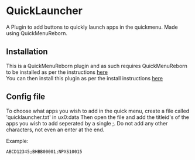 # QuickLauncher

A Plugin to add buttons to quickly launch apps in the quickmenu. Made using QuickMenuReborn.

## Installation
This is a QuickMenuReborn plugin and as such requires QuickMenuReborn to be installed as per the instructions [here](https://github.com/Ibrahim778/QuickMenuReborn#plugin)  
You can then install this plugin as per the install instructions [here](https://github.com/Ibrahim778/QuickMenuReborn#installing-plugins-that-use-quickmenureborn)

## Config file

To choose what apps you wish to add in the quick menu, create a file called 'quicklauncher.txt' in ux0:data
Then open the file and add the titleid's of the apps you wish to add seperated by a single ;. Do not add any other characters, not even an enter at the end.

Example:
```
ABCD12345;BHBB00001;NPXS10015
```
